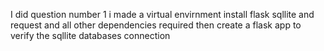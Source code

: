 I did question number 1 
     i made a virtual envirnment install flask sqllite and request and all other dependencies required
     then create a flask app to verify the sqllite databases connection
